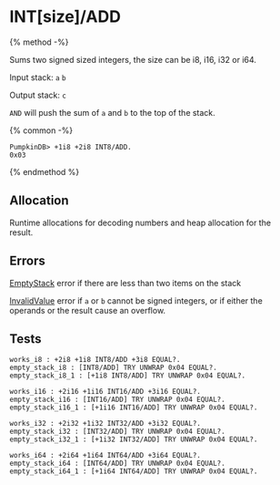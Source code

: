 INT[size]/ADD
===

{% method -%}

Sums two signed sized integers, the size can be i8, i16, i32 or i64. 

Input stack: `a` `b`

Output stack: `c`

`AND` will push the sum of `a` and `b` to the top of the stack.

{% common -%}

```
PumpkinDB> +1i8 +2i8 INT8/ADD.
0x03
```

{% endmethod %}

## Allocation

Runtime allocations for decoding numbers and heap allocation
for the result.

## Errors

[EmptyStack](../errors/EmptyStack.md) error if there are less than two items on the stack

[InvalidValue](../errors/InvalidValue.md) error if `a` or `b` cannot be signed integers, or if either the operands or the result cause an overflow.

## Tests

```test
works_i8 : +2i8 +1i8 INT8/ADD +3i8 EQUAL?.
empty_stack_i8 : [INT8/ADD] TRY UNWRAP 0x04 EQUAL?.
empty_stack_i8_1 : [+1i8 INT8/ADD] TRY UNWRAP 0x04 EQUAL?.

works_i16 : +2i16 +1i16 INT16/ADD +3i16 EQUAL?.
empty_stack_i16 : [INT16/ADD] TRY UNWRAP 0x04 EQUAL?.
empty_stack_i16_1 : [+1i16 INT16/ADD] TRY UNWRAP 0x04 EQUAL?.

works_i32 : +2i32 +1i32 INT32/ADD +3i32 EQUAL?.
empty_stack_i32 : [INT32/ADD] TRY UNWRAP 0x04 EQUAL?.
empty_stack_i32_1 : [+1i32 INT32/ADD] TRY UNWRAP 0x04 EQUAL?.

works_i64 : +2i64 +1i64 INT64/ADD +3i64 EQUAL?.
empty_stack_i64 : [INT64/ADD] TRY UNWRAP 0x04 EQUAL?.
empty_stack_i64_1 : [+1i64 INT64/ADD] TRY UNWRAP 0x04 EQUAL?.
```
